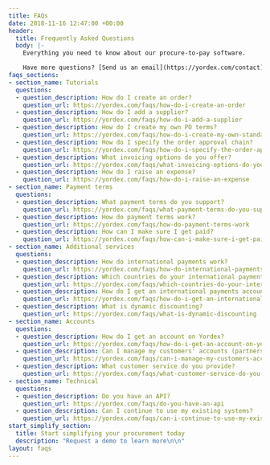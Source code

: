 ```yaml
---
title: FAQs
date: 2018-11-16 12:47:00 +00:00
header:
  title: Frequently Asked Questions
  body: |-
    Everything you need to know about our procure-to-pay software.

    Have more questions? [Send us an email](https://yordex.com/contact) and we respond quickly
faqs_sections:
- section_name: Tutorials
  questions:
  - question_description: How do I create an order?
    question_url: https://yordex.com/faqs/how-do-i-create-an-order
  - question_description: How do I add a supplier?
    question_url: https://yordex.com/faqs/how-do-i-add-a-supplier
  - question_description: How do I create my own PO terms?
    question_url: https://yordex.com/faqs/how-do-i-create-my-own-standard-terms
  - question_description: How do I specify the order approval chain?
    question_url: https://yordex.com/faqs/how-do-i-specify-the-order-approval-chain
  - question_description: What invoicing options do you offer?
    question_url: https://yordex.com/faqs/what-invoicing-options-do-you-offer
  - question_description: How do I raise an expense?
    question_url: https://yordex.com/faqs/how-do-i-raise-an-expense
- section_name: Payment terms
  questions:
  - question_description: What payment terms do you support?
    question_url: https://yordex.com/faqs/what-payment-terms-do-you-support
  - question_description: How do payment terms work?
    question_url: https://yordex.com/faqs/how-do-payment-terms-work
  - question_description: How can I make sure I get paid?
    question_url: https://yordex.com/faqs/how-can-i-make-sure-i-get-paid
- section_name: Additional services
  questions:
  - question_description: How do international payments work?
    question_url: https://yordex.com/faqs/how-do-international-payments-work
  - question_description: Which countries do your international payments support?
    question_url: https://yordex.com/faqs/which-countries-do-your-international-payments-support
  - question_description: How do I get an international payments account?
    question_url: https://yordex.com/faqs/how-do-i-get-an-international-payments-account
  - question_description: What is dynamic discounting?
    question_url: https://yordex.com/faqs/what-is-dynamic-discounting
- section_name: Accounts
  questions:
  - question_description: How do I get an account on Yordex?
    question_url: https://yordex.com/faqs/how-do-i-get-an-account-on-yordex
  - question_description: Can I manage my customers' accounts (partners)?
    question_url: https://yordex.com/faqs/can-i-manage-my-customers-accounts
  - question_description: What customer service do you provide?
    question_url: https://yordex.com/faqs/what-customer-service-do-you-provide
- section_name: Technical
  questions:
  - question_description: Do you have an API?
    question_url: https://yordex.com/faqs/do-you-have-an-api
  - question_description: Can I continue to use my existing systems?
    question_url: https://yordex.com/faqs/can-i-continue-to-use-my-existing-systems
start_simplify_section:
  title: Start simplifying your procurement today
  description: "Request a demo to learn more\n\n"
layout: faqs
---
```


